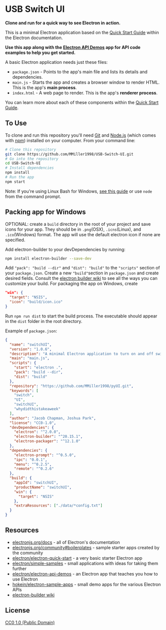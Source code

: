 # USB Switch UI

**Clone and run for a quick way to see Electron in action.**

This is a minimal Electron application based on the [Quick Start Guide](https://electronjs.org/docs/tutorial/quick-start) within the Electron documentation.

**Use this app along with the [Electron API Demos](https://electronjs.org/#get-started) app for API code examples to help you get started.**

A basic Electron application needs just these files:

- `package.json` - Points to the app's main file and lists its details and dependencies.
- `main.js` - Starts the app and creates a browser window to render HTML. This is the app's **main process**.
- `index.html` - A web page to render. This is the app's **renderer process**.

You can learn more about each of these components within the [Quick Start Guide](https://electronjs.org/docs/tutorial/quick-start).

## To Use

To clone and run this repository you'll need [Git](https://git-scm.com) and [Node.js](https://nodejs.org/en/download/) (which comes with [npm](http://npmjs.com)) installed on your computer. From your command line:


```bash
# Clone this repository
git clone https://github.com/MMiller1998/USB-Switch-UI.git
# Go into the repository
cd USB-Switch-UI
# Install dependencies
npm install
# Run the app
npm start
```

Note: If you're using Linux Bash for Windows, [see this guide](https://www.howtogeek.com/261575/how-to-run-graphical-linux-desktop-applications-from-windows-10s-bash-shell/) or use `node` from the command prompt.

## Packing app for Windows

OPTIONAL: create a `build` directory in the root of your project and save icons for your app. They should be in `.png`(OSX), `.icns`(Linux), and `.ico`(Windows) format. The app will use the default electron icon if none are specified.

Add electron-builder to your devDependencies by running:
```bash
npm install electron-builder --save-dev
```

Add `"pack": "build --dir"` and `"dist": "build"` to the `"scripts"` section of your `package.json`. Create a new `"build"`section in `package.json` and create desired fields. Consult the [electron builder wiki](https://www.electron.build/) to see all the ways you can customize your build. For packaging the app on Windows, create
```json
"win": {
  "target": "NSIS",
  "icon": "build/icon.ico"
}
```

Run `npm run dist` to start the build process. The executable should appear in the `dist` folder in the root directory.

Example of `package.json`:
```json
{
  "name": "switchUI",
  "version": "1.0.6",
  "description": "A minimal Electron application to turn on and off switch ports",
  "main": "main.js",
  "scripts": {
    "start": "electron .",
    "pack": "build --dir",
    "dist": "build"
  },
  "repository": "https://github.com/MMiller1998/pyUI.git",
  "keywords": [
    "switch",
    "UI",
    "switchUI",
    "whydidthistakeaweek"
  ],
  "author": "Jacob Chapman, Joshua Park",
  "license": "CC0-1.0",
  "devDependencies": {
    "electron": "^2.0.0",
    "electron-builder": "^20.15.1",
    "electron-packager": "^12.1.0"
  },
  "dependencies": {
    "electron-prompt": "^0.5.0",
    "ipc": "0.0.1",
    "menu": "^0.2.5",
    "remote": "^0.2.6"
  },
  "build": {
    "appId": "switchUI",
    "productName": "switchUI",
    "win": {
      "target": "NSIS"
    },
    "extraResources": ["./data/*config.txt"]
  }
}
```

## Resources

- [electronjs.org/docs](https://electronjs.org/docs) - all of Electron's documentation
- [electronjs.org/community#boilerplates](https://electronjs.org/community#boilerplates) - sample starter apps created by the community
- [electron/electron-quick-start](https://github.com/electron/electron-quick-start) - a very basic starter Electron app
- [electron/simple-samples](https://github.com/electron/simple-samples) - small applications with ideas for taking them further
- [electron/electron-api-demos](https://github.com/electron/electron-api-demos) - an Electron app that teaches you how to use Electron
- [hokein/electron-sample-apps](https://github.com/hokein/electron-sample-apps) - small demo apps for the various Electron APIs
- [electron-builder wiki](https://www.electron.build/)

## License

[CC0 1.0 (Public Domain)](LICENSE.md)
